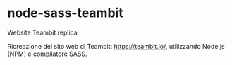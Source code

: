 # node-sass-teambit

Website Teambit replica

Ricreazione del sito web di Teambit: https://teambit.io/, utilizzando Node.js (NPM) e compilatore SASS.
